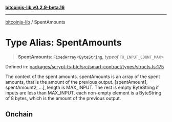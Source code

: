 [**bitcoinjs-lib v0.2.9-beta.16**](../README.md)

***

[bitcoinjs-lib](../README.md) / SpentAmounts

# Type Alias: SpentAmounts

> **SpentAmounts**: [`FixedArray`](FixedArray.md)\<[`ByteString`](ByteString.md), *typeof* `TX_INPUT_COUNT_MAX`\>

Defined in: [packages/scrypt-ts-btc/src/smart-contract/types/structs.ts:175](https://github.com/sCrypt-Inc/scrypt-btc-mono/blob/7d2760b2d3565565fcb011792878d3764e0701be/packages/scrypt-ts-btc/src/smart-contract/types/structs.ts#L175)

The context of the spent amounts.
spentAmounts is an array of the spent amounts, that is the amount of the previous output. [spentAmount1, spentAmount2, ...], length is MAX_INPUT. The rest is empty ByteString if inputs are less than MAX_INPUT.
each non-empty element is a ByteString of 8 bytes, which is the amount of the previous output.

## Onchain
